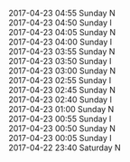 2017-04-23 04:55 Sunday  N  
2017-04-23 04:50 Sunday  I  
2017-04-23 04:05 Sunday  N  
2017-04-23 04:00 Sunday  I  
2017-04-23 03:55 Sunday  N  
2017-04-23 03:50 Sunday  I  
2017-04-23 03:00 Sunday  N  
2017-04-23 02:55 Sunday  I  
2017-04-23 02:45 Sunday  N  
2017-04-23 02:40 Sunday  I  
2017-04-23 01:00 Sunday  N  
2017-04-23 00:55 Sunday  I  
2017-04-23 00:50 Sunday  N  
2017-04-23 00:05 Sunday  I  
2017-04-22 23:40 Saturday  N  
